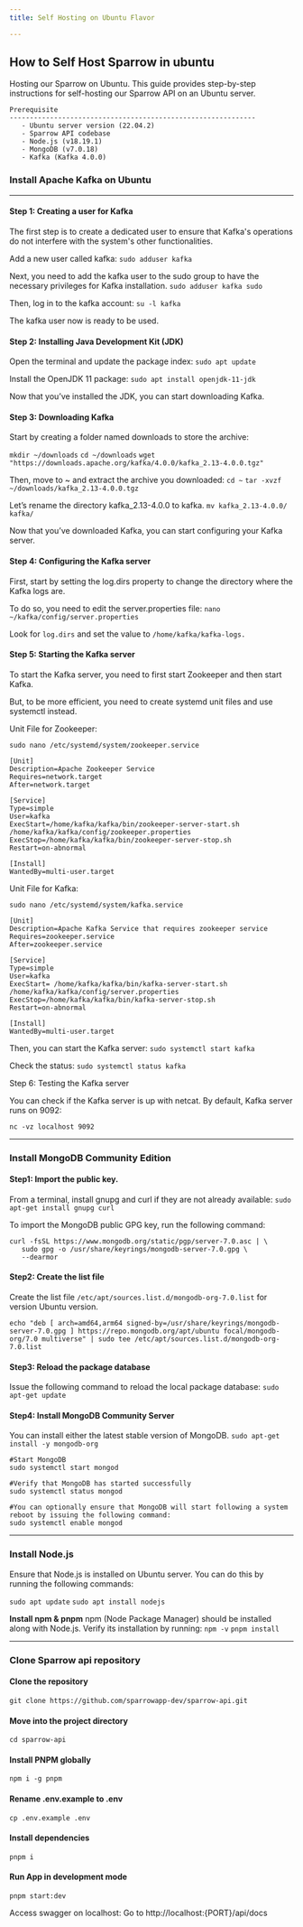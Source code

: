 ```yaml
---
title: Self Hosting on Ubuntu Flavor

---
```


## How to Self Host Sparrow in ubuntu

Hosting our Sparrow on Ubuntu. This guide provides step-by-step instructions for self-hosting our Sparrow API on an Ubuntu server.

```
Prerequisite
-------------------------------------------------------------
   - Ubuntu server version (22.04.2)
   - Sparrow API codebase
   - Node.js (v18.19.1)
   - MongoDB (v7.0.18)
   - Kafka (Kafka 4.0.0)
```

### Install Apache Kafka on Ubuntu
---
#### Step 1: Creating a user for Kafka
The first step is to create a dedicated user to ensure that Kafka's operations do not interfere with the system's other functionalities.

Add a new user called kafka:
`sudo adduser kafka`

Next, you need to add the kafka user to the sudo group to have the necessary privileges for Kafka installation.
`sudo adduser kafka sudo`

Then, log in to the kafka account:
`su -l kafka`

The kafka user now is ready to be used.

#### Step 2: Installing Java Development Kit (JDK)
Open the terminal and update the package index: 
`sudo apt update`

Install the OpenJDK 11 package:
`sudo apt install openjdk-11-jdk`

Now that you’ve installed the JDK, you can start downloading Kafka.

#### Step 3: Downloading Kafka
Start by creating a folder named downloads to store the archive:

`mkdir ~/downloads`
`cd ~/downloads`
`wget "https://downloads.apache.org/kafka/4.0.0/kafka_2.13-4.0.0.tgz"`

Then, move to ~ and extract the archive you downloaded:
`cd ~`
`tar -xvzf ~/downloads/kafka_2.13-4.0.0.tgz`

Let’s rename the directory kafka_2.13-4.0.0 to kafka.
`mv kafka_2.13-4.0.0/ kafka/`

Now that you’ve downloaded Kafka, you can start configuring your Kafka server.

#### Step 4: Configuring the Kafka server
First, start by setting the log.dirs property to change the directory where the Kafka logs are.

To do so, you need to edit the server.properties file:
`nano ~/kafka/config/server.properties`

Look for `log.dirs` and set the value to `/home/kafka/kafka-logs.`



#### Step 5: Starting the Kafka server

To start the Kafka server, you need to first start Zookeeper and then start Kafka.

But, to be more efficient, you need to create systemd unit files and use systemctl instead.

Unit File for Zookeeper:

`sudo nano /etc/systemd/system/zookeeper.service`

```
[Unit]
Description=Apache Zookeeper Service
Requires=network.target                 
After=network.target                 

[Service]
Type=simple
User=kafka
ExecStart=/home/kafka/kafka/bin/zookeeper-server-start.sh /home/kafka/kafka/config/zookeeper.properties        
ExecStop=/home/kafka/kafka/bin/zookeeper-server-stop.sh
Restart=on-abnormal

[Install]
WantedBy=multi-user.target
```
 
 Unit File for Kafka:

`sudo nano /etc/systemd/system/kafka.service`

```
[Unit]
Description=Apache Kafka Service that requires zookeeper service
Requires=zookeeper.service
After=zookeeper.service

[Service]
Type=simple
User=kafka
ExecStart= /home/kafka/kafka/bin/kafka-server-start.sh /home/kafka/kafka/config/server.properties                            
ExecStop=/home/kafka/kafka/bin/kafka-server-stop.sh
Restart=on-abnormal

[Install]
WantedBy=multi-user.target
```
Then, you can start the Kafka server:
`sudo systemctl start kafka`

Check the status:
`sudo systemctl status kafka`

Step 6: Testing the Kafka server

You can check if the Kafka server is up with netcat. By default, Kafka server runs on 9092:

`nc -vz localhost 9092`

---

### Install MongoDB Community Edition

#### Step1: Import the public key.

From a terminal, install gnupg and curl if they are not already available:
`sudo apt-get install gnupg curl`

To import the MongoDB public GPG key, run the following command:

```
curl -fsSL https://www.mongodb.org/static/pgp/server-7.0.asc | \
   sudo gpg -o /usr/share/keyrings/mongodb-server-7.0.gpg \
   --dearmor
```

#### Step2: Create the list file
Create the list file `/etc/apt/sources.list.d/mongodb-org-7.0.list` for version Ubuntu version.

```
echo "deb [ arch=amd64,arm64 signed-by=/usr/share/keyrings/mongodb-server-7.0.gpg ] https://repo.mongodb.org/apt/ubuntu focal/mongodb-org/7.0 multiverse" | sudo tee /etc/apt/sources.list.d/mongodb-org-7.0.list
```

#### Step3: Reload the package database

Issue the following command to reload the local package database:
`sudo apt-get update`

#### Step4: Install MongoDB Community Server
You can install either the latest stable version of MongoDB.
`sudo apt-get install -y mongodb-org`

```
#Start MongoDB
sudo systemctl start mongod

#Verify that MongoDB has started successfully
sudo systemctl status mongod

#You can optionally ensure that MongoDB will start following a system reboot by issuing the following command:
sudo systemctl enable mongod
```

---

### Install Node.js

Ensure that Node.js is installed on Ubuntu server. You can do this by running the following commands:

`sudo apt update`
`sudo apt install nodejs`

**Install npm & pnpm**
npm (Node Package Manager) should be installed along with Node.js. Verify its installation by running:
`npm -v`
`pnpm install`

---

### Clone Sparrow api repository

#### Clone the repository
    git clone https://github.com/sparrowapp-dev/sparrow-api.git

#### Move into the project directory
    cd sparrow-api

#### Install PNPM globally
    npm i -g pnpm

#### Rename .env.example to .env
    cp .env.example .env

#### Install dependencies
	pnpm i

#### Run App in development mode
	pnpm start:dev

Access swagger on localhost:
Go to http://localhost:{PORT}/api/docs





















